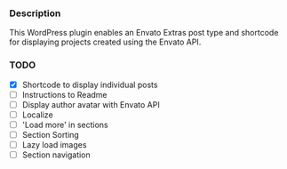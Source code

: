 ### Description

This WordPress plugin enables an Envato Extras post type and shortcode for displaying projects created using the Envato API.

### TODO
- [x] Shortcode to display individual posts
- [ ] Instructions to Readme
- [ ] Display author avatar with Envato API
- [ ] Localize
- [ ] 'Load more' in sections
- [ ] Section Sorting
- [ ] Lazy load images
- [ ] Section navigation
